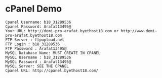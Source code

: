 # cPanel Demo
    Cpanel Username: b18_31289536
    Cpanel Password: Arafat13495@
    Your URL: http://demi-pro-arafat.byethost18.com or http://www.demi-pro-arafat.byethost18.com
    FTP Server : ftpupload.net
    FTP Login : b18_31289536
    FTP Password : Arafat13495@
    MySQL Database Name: MUST CREATE IN CPANEL
    MySQL Username : b18_31289536
    MySQL Password : Arafat13495@
    MySQL Server: SEE THE CPANEL
    Cpanel URL: http://cpanel.byethost18.com/

